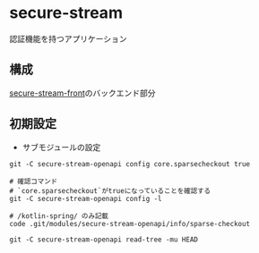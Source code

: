 # secure-stream

認証機能を持つアプリケーション

## 構成

[secure-stream-front](https://github.com/k-narusawa/secure-stream-front/tree/main)のバックエンド部分

## 初期設定

* サブモジュールの設定

```shell
git -C secure-stream-openapi config core.sparsecheckout true

# 確認コマンド
# `core.sparsecheckout`がtrueになっていることを確認する
git -C secure-stream-openapi config -l

# /kotlin-spring/ のみ記載
code .git/modules/secure-stream-openapi/info/sparse-checkout

git -C secure-stream-openapi read-tree -mu HEAD
```